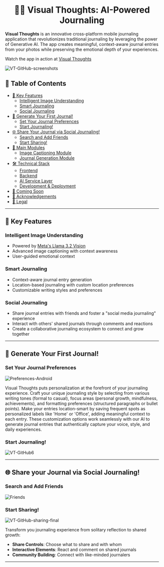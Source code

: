 <h1 align="center">
📸📝 Visual Thoughts: AI-Powered Journaling
</h1>

**Visual Thoughts** is an innovative cross-platform mobile journaling application that revolutionizes traditional journaling by leveraging the power of Generative AI. The app creates meaningful, context-aware journal entries from your photos while preserving the emotional depth of your experiences.

Watch the app in action at [Visual Thoughts](https://youtube.com)

![VT-GitHub-screenshots](https://github.com/user-attachments/assets/204b75f9-a224-4553-8782-a4f6f5b72102)


## 📑 Table of Contents
- [🌟 Key Features](#-key-features)
  - [Intelligent Image Understanding](#intelligent-image-understanding)
  - [Smart Journaling](#smart-journaling)
  - [Social Journaling](#social-journaling)
- [🚀 Generate Your First Journal!](#-generate-your-first-journal)
  - [Set Your Journal Preferences](#set-your-journal-preferences)
  - [Start Journaling!](#start-journaling)
- [🌐 Share Your Journal via Social Journaling!](#-share-your-journal-via-social-journaling)
  - [Search and Add Friends](#search-and-add-friends)
  - [Start Sharing!](#start-sharing)
- [🔩 Main Modules](#-main-modules)
  - [Image Captioning Module](#image-captioning-module)
  - [Journal Generation Module](#journal-generation-module)
- [🛠️ Technical Stack](#️-technical-stack)
  - [Frontend](#frontend)
  - [Backend](#backend)
  - [AI Service Layer](#ai-service-layer)
  - [Development & Deployment](#development--deployment)
- [🎯 Coming Soon](#-coming-soon)
- [🙏 Acknowledgements](#-acknowledgements)
- [📄 Legal](#-legal)

---
## 🌟 Key Features
### Intelligent Image Understanding
- Powered by [Meta's Llama 3.2 Vision](https://ai.meta.com/blog/llama-3-2-connect-2024-vision-edge-mobile-devices/)
- Advanced image captioning with context awareness
- User-guided emotional context

### Smart Journaling
- Context-aware journal entry generation
- Location-based journaling with custom location preferences
- Customizable writing styles and preferences

### Social Journaling
- Share journal entries with friends and foster a "social media journaling" experience
- Interact with others' shared journals through comments and reactions
- Create a collaborative journaling ecosystem to connect and grow together
---
## 🚀 Generate Your First Journal!

### Set Your Journal Preferences

![Preferences-Android](https://github.com/user-attachments/assets/8d0b3394-3eaa-411b-8797-1849c59645a6)

Visual Thoughts puts personalization at the forefront of your journaling experience. Craft your unique journaling style by selecting from various writing tones (formal to casual), focus areas (personal growth, mindfulness, achievements), and formatting preferences (structured paragraphs or bullet points). Make your entries location-smart by saving frequent spots as personalized labels like 'Home' or 'Office', adding meaningful context to each entry. These customization options work seamlessly with our AI to generate journal entries that authentically capture your voice, style, and daily experiences.

### Start Journaling!

![VT-GitHub6](https://github.com/user-attachments/assets/55214bf5-c6b9-4e78-a230-6f018d9e5ebd)

---

## 🌐 Share your Journal via Social Journaling!

### Search and Add Friends

![Friends](https://github.com/user-attachments/assets/3e1f5592-9627-4304-9c88-623db10ae217)

### Start Sharing!

![VT-GitHub-sharing-final](https://github.com/user-attachments/assets/62893da6-f4cc-45c3-ac4a-463f234f5d43)

Transform you journaling experience from solitary reflection to shared growth:
- **Share Controls**: Choose what to share and with whom
- **Interactive Elements**: React and comment on shared journals
- **Community Building**: Connect with like-minded journalers

---
